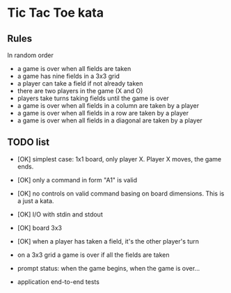 # Tic Tac Toe kata

## Rules

In random order

* a game is over when all fields are taken
* a game has nine fields in a 3x3 grid
* a player can take a field if not already taken
* there are two players in the game (X and O)
* players take turns taking fields until the game is over
* a game is over when all fields in a column are taken by a player
* a game is over when all fields in a row are taken by a player
* a game is over when all fields in a diagonal are taken by a player

## TODO list

* [OK] simplest case: 1x1 board, only player X. Player X moves, the game ends.

* [OK] only a command in form "A1" is valid

* [OK] no controls on valid command basing on board dimensions. This is a just a kata.

* [OK] I/O with stdin and stdout

* [OK] board 3x3

* [OK] when a player has taken a field, it's the other player's turn 

* on a 3x3 grid a game is over if all the fields are taken

* prompt status: when the game begins, when the game is over...

* application end-to-end tests